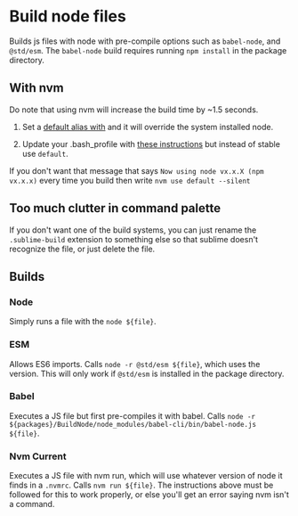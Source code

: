 # Build node files

Builds js files with node with pre-compile options such as `babel-node`, and `@std/esm`. The `babel-node` build requires running `npm install` in the package directory.

## With nvm

Do note that using nvm will increase the build time by ~1.5 seconds.

1. Set a [default alias with](https://eric.blog/2016/08/23/set-default-node-version-with-nvm/) and it will override the system installed node.

2. Update your .bash_profile with [these instructions](https://github.com/SublimeLinter/SublimeLinter/issues/128#issuecomment-129690592) but instead of stable use `default`.

If you don't want that message that says `Now using node vx.x.X (npm vx.x.x)` every time you build then write `nvm use default --silent`


## Too much clutter in command palette

If you don't want one of the build systems, you can just rename the `.sublime-build` extension to something else so that sublime doesn't recognize the file, or just delete the file.


## Builds

### Node

Simply runs a file with the `node ${file}`.

### ESM

Allows ES6 imports. Calls `node -r @std/esm ${file}`, which uses the version. This will only work if `@std/esm` is installed in the package directory.

### Babel

Executes a JS file but first pre-compiles it with babel. Calls `node -r ${packages}/BuildNode/node_modules/babel-cli/bin/babel-node.js ${file}`.

### Nvm Current

Executes a JS file with nvm run, which will use whatever version of node it finds in a `.nvmrc`. Calls `nvm run ${file}`. The instructions above must be followed for this to work properly, or else you'll get an error saying nvm isn't a command.

